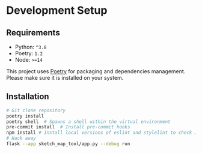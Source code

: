 # Development Setup

## Requirements

- Python: `^3.8`
- Poetry: `1.2`
- Node: `>=14`

This project uses [Poetry](https://python-poetry.org/docs/) for packaging and dependencies management. Please make sure it is installed on your system.

## Installation

```bash
# Git clone repository
poetry install
poetry shell  # Spawns a shell within the virtual environment
pre-commit install  # Install pre-commit hooks
npm install # Install local versions of eslint and stylelint to check JS and CSS
# Hack away
flask --app sketch_map_tool/app.py --debug run
```
